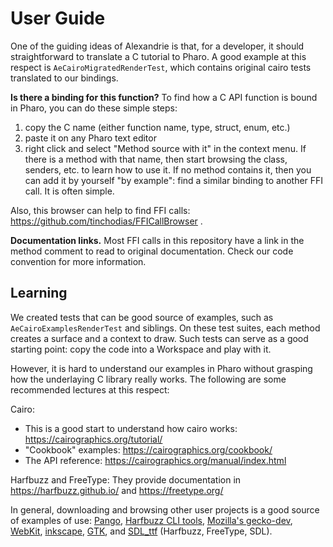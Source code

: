 
# User Guide

One of the guiding ideas of Alexandrie is that, for a developer, it should straightforward to translate a C tutorial to Pharo.
A good example at this respect is `AeCairoMigratedRenderTest`, which contains original cairo tests translated to our bindings.

**Is there a binding for this function?** To find how a C API function is bound in Pharo, you can do these simple steps: 
1. copy the C name (either function name, type, struct, enum, etc.)
2. paste it on any Pharo text editor
3. right click and select "Method source with it" in the context menu.
If there is a method with that name, then start browsing the class, senders, etc. to learn how to use it.
If no method contains it, then you can add it by yourself "by example": find a similar binding to another FFI call. It is often simple.

Also, this browser can help to find FFI calls: https://github.com/tinchodias/FFICallBrowser .

**Documentation links.** Most FFI calls in this repository have a link in the method comment to read to original documentation. Check our code convention for more information.


## Learning

We created tests that can be good source of examples, such as `AeCairoExamplesRenderTest` and siblings. 
On these test suites, each method creates a surface and a context to draw.
Such tests can serve as a good starting point: copy the code into a Workspace and play with it.

However, it is hard to understand our examples in Pharo without grasping how the underlaying C library really works. The following are some recommended lectures at this respect:

Cairo:
* This is a good start to understand how cairo works: https://cairographics.org/tutorial/
* "Cookbook" examples: https://cairographics.org/cookbook/
* The API reference: https://cairographics.org/manual/index.html

Harfbuzz and FreeType:
They provide documentation in https://harfbuzz.github.io/ and https://freetype.org/

In general, downloading and browsing other user projects is a good source of examples of use: [Pango](https://gitlab.gnome.org/GNOME/pango), [Harfbuzz CLI tools](https://harfbuzz.github.io/utilities.html#utilities-command-line-tools), [Mozilla's gecko-dev](https://github.com/mozilla/gecko-dev), [WebKit](https://github.com/WebKit/WebKit), [inkscape](https://gitlab.com/inkscape/inkscape), [GTK](https://gitlab.gnome.org/GNOME/gtk), and [SDL_ttf](https://github.com/libsdl-org/SDL_ttf) (Harfbuzz, FreeType, SDL).